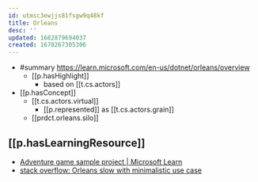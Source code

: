 ```yaml
---
id: utmsc3ewjjs81fsgw9q48kf
title: Orleans
desc: ''
updated: 1682879694037
created: 1670267305306
---
```


- #summary https://learn.microsoft.com/en-us/dotnet/orleans/overview
  - [[p.hasHighlight]]
    - based on [[t.cs.actors]]
- [[p.hasConcept]] 
  - [[t.cs.actors.virtual]]
    - [[p.represented]] as [[t.cs.actors.grain]]
  - [[prdct.orleans.silo]]

## [[p.hasLearningResource]]

- [Adventure game sample project | Microsoft Learn](https://learn.microsoft.com/en-us/dotnet/orleans/tutorials-and-samples/adventure)
- [stack overflow: Orleans slow with minimalistic use case](https://stackoverflow.com/questions/74310628/orleans-slow-with-minimalistic-use-case)